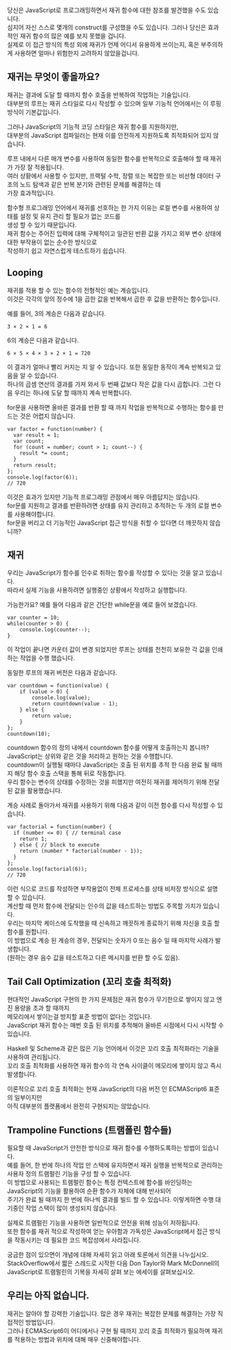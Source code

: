 당신은 JavaScript로 프로그래밍하면서 재귀 함수에 대한 참조를 발견했을 수도 있습니다.  
심지어 자신 스스로 몇개의 construct를 구성했을 수도 있습니다. 그러나 당신은 효과적인 재귀 함수의 많은 예를 보지 못했을 겁니다.  
실제로 이 접근 방식의 특성 외에 재귀가 언제 어디서 유용하게 쓰이는지, 혹은 부주의하게 사용하면 얼마나 위험한지 고려하지 않았을겁니다.  

## 재귀는 무엇이 좋을까요?  
재귀는 결과에 도달 할 때까지 함수 호출을 반복하여 작업하는 기술입니다.  
대부분의 루프는 재귀 스타일로 다시 작성할 수 있으며 일부 기능적 언어에서는 이 루핑 방식이 기본값입니다.  

그러나 JavaScript의 기능적 코딩 스타일은 재귀 함수를 지원하지만,  
대부분의 JavaScript 컴파일러는 현재 이를 안전하게 지원하도록 최적화되어 있지 않습니다.  

루프 내에서 다른 매개 변수를 사용하여 동일한 함수를 반복적으로 호출해야 할 때 재귀가 가장 잘 적용됩니다.  
여러 상황에서 사용할 수 있지만, 프랙털 수학, 정렬 또는 복잡한 또는 비선형 데이터 구조의 노드 탐색과 같은 반복 분기와 관련된 문제를 해결하는 데  
가장 효과적입니다.  

함수형 프로그래밍 언어에서 재귀를 선호하는 한 가지 이유는 로컬 변수를 사용하여 상태를 설정 및 유지 관리 할 필요가 없는 코드를  
생성 할 수 있기 때문입니다.  
재귀 함수는 주어진 입력에 대해 구체적이고 일관된 반환 값을 가지고 외부 변수 상태에 대한 부작용이 없는 순수한 방식으로  
작성하기 쉽고 자연스럽게 테스트하기 쉽습니다.  

## Looping
재귀를 적용 할 수 있는 함수의 전형적인 예는 계승입니다.  
이것은 각각의 앞의 정수에 1을 곱한 값을 반복해서 곱한 후 값을 반환하는 함수입니다.  

예를 들어, 3의 계승은 다음과 같습니다.
````
3 × 2 × 1 = 6
````
6의 계승은 다음과 같습니다.
````
6 × 5 × 4 × 3 × 2 × 1 = 720
````  
이 결과가 얼마나 빨리 커지는 지 알 수 있습니다. 또한 동일한 동작이 계속 반복되고 있음을 알 수 있습니다.  
하나의 곱셈 연산의 결과를 가져 와서 두 번째 값보다 작은 값을 다시 곱합니다. 그런 다음 우리는 하나에 도달 할 때까지 계속 반복합니다.  

for문을 사용하면 올바른 결과를 반환 할 때 까지 작업을 반복적으로 수행하는 함수를 만드는 것은 어렵지 않습니다.  
````
var factor = function(number) {
  var result = 1;
  var count;
  for (count = number; count > 1; count--) {
    result *= count;
  }
  return result;
};
console.log(factor(6));
// 720
````
이것은 효과가 있지만 기능적 프로그래밍 관점에서 매우 아름답지는 않습니다.  
for문를 지원하고 결과를 반환하려면 상태를 유지 관리하고 추적하는 두 개의 로컬 변수를 사용해야합니다.  
for문을 버리고 더 기능적인 JavaScript 접근 방식을 취할 수 있다면 더 깨끗하지 않습니까?  

## 재귀
우리는 JavaScript가 함수를 인수로 취하는 함수를 작성할 수 있다는 것을 알고 있습니다.  
따라서 실제 기능을 사용하려면 실행중인 상황에서 작성하고 실행합니다.  

가능한가요? 예를 들어 다음과 같은 간단한 while문을 예로 들어 보겠습니다.  
````
var counter = 10;
while(counter > 0) {
    console.log(counter--);
}
````
이 작업이 끝나면 카운터 값이 변경 되었지만 루프는 상태를 천천히 보유한 각 값을 인쇄하는 작업을 수행 했습니다.  

동일한 루프의 재귀 버전은 다음과 같습니다.  
````
var countdown = function(value) {
    if (value > 0) {
        console.log(value);
        return countdown(value - 1);
    } else {
        return value;
    }
};
countdown(10);
````
countdown 함수의 정의 내에서 countdown 함수를 어떻게 호출하는지 봅니까?  
JavaScript는 상위와 같은 것을 처리하고 원하는 것을 수행합니다.  
countdown이 실행될 때마다 JavaScript는 호출 된 위치를 추적 한 다음 완료 될 때까지 해당 함수 호출 스택을 통해 뒤로 작동합니다.  
우리 함수는 변수의 상태를 수정하는 것을 피했지만 여전히 재귀를 제어하기 위해 전달 된 값을 활용했습니다.  

계승 사례로 돌아가서 재귀를 사용하기 위해 다음과 같이 이전 함수를 다시 작성할 수 있습니다.  
````
var factorial = function(number) {
  if (number <= 0) { // terminal case
    return 1;
  } else { // block to execute
    return (number * factorial(number - 1));
  }
};
console.log(factorial(6));
// 720
````
이런 식으로 코드를 작성하면 부작용없이 전체 프로세스를 상태 비저장 방식으로 설명 할 수 있습니다.  
계산할 때 먼저 함수에 전달되는 인수의 값을 테스트하는 방법도 주목할 가치가 있습니다.  
우리는 마지막 케이스에 도착했을 때 신속하고 깨끗하게 종료하기 위해 자신을 호출 할 함수를 원합니다.  
이 방법으로 계승 된 계승의 경우, 전달되는 숫자가 0 또는 음수 일 때 마지막 사례가 발생합니다.  
(원하는 경우 음수 값을 테스트하고 다른 메시지를 반환 할 수도 있음).  

## Tail Call Optimization (꼬리 호출 최적화)
현대적인 JavaScript 구현의 한 가지 문제점은 재귀 함수가 무기한으로 쌓이지 않고 엔진 용량을 초과 할 때까지  
메모리에서 쌓이는걸 방지할 표준 방법이 없다는 것입니다.  
JavaScript 재귀 함수는 매번 호출 된 위치를 추적해야 올바른 시점에서 다시 시작할 수 있습니다.  

Haskell 및 Scheme과 같은 많은 기능 언어에서 이것은 꼬리 호출 최적화라는 기술을 사용하여 관리됩니다.  
꼬리 호출 최적화를 사용하면 재귀 함수의 각 연속 사이클이 메모리에 쌓이지 않고 즉시 발생합니다.  

이론적으로 꼬리 호출 최적화는 현재 JavaScript의 다음 버전 인 ECMAScript6 표준의 일부이지만  
아직 대부분의 플랫폼에서 완전히 구현되지는 않았습니다.  

## Trampoline Functions (트램폴린 함수들)
필요할 때 JavaScript가 안전한 방식으로 재귀 함수를 수행하도록하는 방법이 있습니다.  
예를 들어, 한 번에 하나의 작업 만 스택에 유지하면서 재귀 실행을 반복적으로 관리하는 사용자 정의 트램펄린 기능을 구성 할 수 있습니다.  
이 방법으로 사용되는 트램펄린 함수는 특정 컨텍스트에 함수를 바인딩하는 JavaScript의 기능을 활용하여 순환 함수가 자체에 대해 반사되어  
주기가 완료 될 때까지 한 번에 하나씩 결과를 빌드 할 수 있습니다. 이렇게하면 수행 대기중인 작업 스택이 많이 생성되지 않습니다.  

실제로 트램펄린 기능을 사용하면 일반적으로 안전을 위해 성능이 저하됩니다.  
또한 함수를 재귀 적으로 작성하여 얻는 우아함과 가독성은 JavaScript에서 접근 방식을 작동시키는 데 필요한 코드 복잡성에서 사라집니다.  

궁금한 점이 있으면이 개념에 대해 자세히 읽고 아래 토론에서 의견을 나누십시오.  
StackOverflow에서 짧은 스레드로 시작한 다음 Don Taylor와 Mark McDonnell의 JavaScript로 트램펄린의 기복을 자세히 살펴 보는 에세이를 살펴보십시오. 

## 우리는 아직 없습니다.
재귀는 알아야 할 강력한 기술입니다. 많은 경우 재귀는 복잡한 문제를 해결하는 가장 직접적인 방법입니다.  
그러나 ECMAScript6이 어디에서나 구현 될 때까지 꼬리 호출 최적화가 필요하며 재귀를 적용하는 방법과 위치에 대해 매우 신중해야합니다.  

